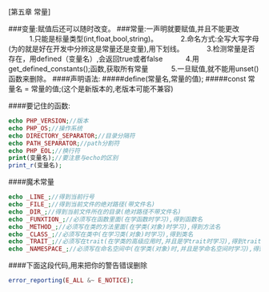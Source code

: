 [第五章 常量]

###变量:赋值后还可以随时改变。
###常量:一声明就要赋值,并且不能更改
&emsp;&emsp;&emsp;1.只能是标量类型(int,float,bool,string)。
&emsp;&emsp;&emsp;2.命名方式:全写大写字母(为的就是好在开发中分辨这是常量还是变量),用下划线。
&emsp;&emsp;&emsp;3.检测常量是否存在，用defined（变量名）,会返回true或者false
&emsp;&emsp;&emsp;4.用get_defined_constants();函数,获取所有常量
&emsp;&emsp;&emsp;5.一旦赋值,就不能用unset()函数来删除。
####声明语法:
#####define(常量名,常量的值);
#####const 常量名 = 常量的值;(这个是新版本的,老版本可能不兼容)

####要记住的函数:
```php
echo PHP_VERSION;//版本
echo PHP_OS;//操作系统
echo DIRECTORY_SEPARATOR;//目录分隔符
echo PATH_SEPARATOR;//path分割符
echo PHP_EOL;//换行符 
print(变量名);//要注意与echo的区别
print_r(变量名);
```
####魔术常量
```php
echo _LINE_;//得到当前行号
echo _FILE_;//得到当前文件的绝对路径(带文件名)
echo _DIR_;//得到当前文件所在的目录(绝对路径不带文件名)
echo _FUNXTION_;//必须写在函数里面(在学函数时学习),得到函数名
echo _METHOD_;//必须写在类的方法里面(在学类(对象)时学习),得到方法名
echo _CLASS_;//必须写在类中(在学习类(对象)时学习),得到类名
echo _TRAIT_;//必须写在trait(在学类的高级应用时,并且是学trait时学习),得到trait名
echo _NAMESPACE_;//必须写在命名空间中(在学类(对象)时,并且是学命名空间时学习),得到空间名

```
####下面这段代码,用来把你的警告错误删除
```php
error_reporting(E_ALL &~ E_NOTICE);
```



